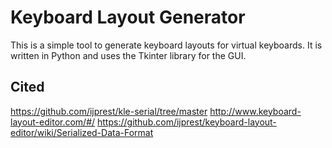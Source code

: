 # Keyboard Layout Generator

This is a simple tool to generate keyboard layouts for virtual keyboards. It is written in Python and uses the Tkinter library for the GUI.


## Cited
https://github.com/ijprest/kle-serial/tree/master
http://www.keyboard-layout-editor.com/#/
https://github.com/ijprest/keyboard-layout-editor/wiki/Serialized-Data-Format